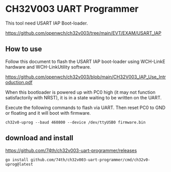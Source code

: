 # CH32V003 UART Programmer

This tool need USART IAP Boot-loader.

https://github.com/openwch/ch32v003/tree/main/EVT/EXAM/USART_IAP

## How to use

Follow this document to flash the USART IAP boot-loader using WCH-LinkE hardware and WCH-LinkUtility software.

https://github.com/openwch/ch32v003/blob/main/CH32V003_IAP_Use_Introduction.pdf

When this bootloader is powered up with PC0 high (it may not function satisfactorily with NRST), it is in a state waiting to be written on the UART.

Execute the following commands to flash via UART. Then reset PC0 to GND or floating and it will boot with firmware.

```
ch32v0-uprog --baud 460800 --device /dev/ttyUSB0 firmware.bin
```

## download and install

https://github.com/74th/ch32v003-uart-programmer/releases

```
go install github.com/74th/ch32v003-uart-programmer/cmd/ch32v0-uprog@latest
```
